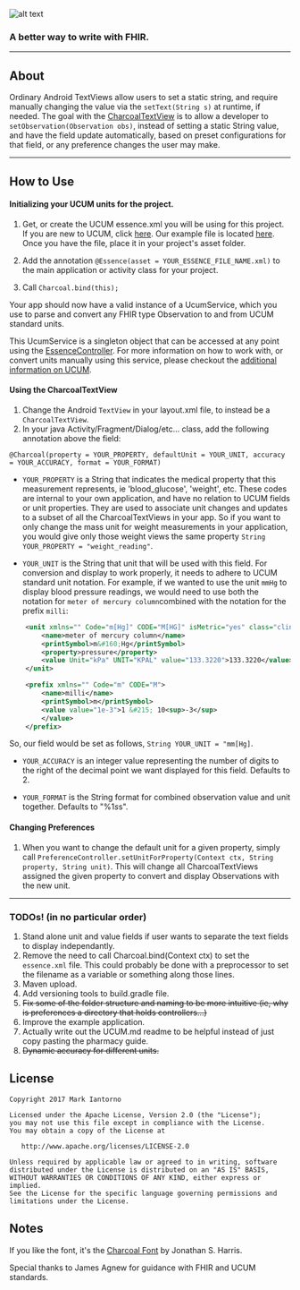 ![alt text][logo]

### A better way to write with FHIR.
---

## About

Ordinary Android TextViews allow users to set a static string, and require manually changing the value via the ```setText(String s)``` at runtime, if needed. The goal with the [CharcoalTextView](charcoal/src/main/java/charcoal/ehealthinnovation/org/charcoaltextview/view/CharcoalTextView.java) is to allow a developer to ```setObservation(Observation obs)```, instead of setting a static String value, and have the field update automatically, based on preset configurations for that field, or any preference changes the user may make.

---

## How to Use

#### Initializing your UCUM units for the project.

1. Get, or create the UCUM essence.xml you will be using for this project. If you are new to UCUM, click [here](UCUM.md). Our example file is located [here](example/src/main/assets/essence.xml). Once you have the file, place it in your project's asset folder.

2. Add the annotation ```@Essence(asset = YOUR_ESSENCE_FILE_NAME.xml)``` to the main application or activity class for your project.

3. Call ```Charcoal.bind(this);```

Your app should now have a valid instance of a UcumService, which you use to parse and convert any FHIR type Observation to and from UCUM standard units.

This UcumService is a singleton object that can be accessed at any point using the [EssenceController](src/main/java/charcoal/ehealthinnovation/org/charcoaltextview/preferences/EssenceController.java). For more information on how to work with, or convert units manually using this service, please checkout the [additional information on UCUM](UCUM.md).

#### Using the CharcoalTextView

1. Change the Android ```TextView``` in your layout.xml file, to instead be a ```CharcoalTextView```.
2. In your java Activity/Fragment/Dialog/etc... class, add the following annotation above the field:

```@Charcoal(property = YOUR_PROPERTY, defaultUnit = YOUR_UNIT, accuracy = YOUR_ACCURACY, format = YOUR_FORMAT)```

  * ```YOUR_PROPERTY``` is a String that indicates the medical property that this measurement represents, ie 'blood_glucose', 'weight', etc. These codes are internal to your own application, and have no relation to UCUM fields or unit properties. They are used to associate unit changes and updates to a subset of all the CharcoalTextViews in your app. So if you want to only change the mass unit for weight measurements in your application, you would give only those weight views the same property ```String YOUR_PROPERTY = "weight_reading"```.
     
  * ```YOUR_UNIT``` is the String that unit that will be used with this field. For conversion and display to work properly, it needs to adhere to UCUM standard unit notation. For example, if we wanted to use the unit ```mmHg``` to display blood pressure readings, we would need to use both the notation for ```meter of mercury column```combined with the notation for the prefix ```milli```:

```xml     
    <unit xmlns="" Code="m[Hg]" CODE="M[HG]" isMetric="yes" class="clinical">
        <name>meter of mercury column</name>
        <printSymbol>m&#160;Hg</printSymbol>
        <property>pressure</property>
        <value Unit="kPa" UNIT="KPAL" value="133.3220">133.3220</value>
    </unit>
```

```xml
    <prefix xmlns="" Code="m" CODE="M">
        <name>milli</name>
        <printSymbol>m</printSymbol>
        <value value="1e-3">1 &#215; 10<sup>-3</sup>
        </value>
    </prefix>
```
So, our field would be set as follows, ```String YOUR_UNIT = "mm[Hg]```.

  * ```YOUR_ACCURACY``` is an integer value representing the number of digits to the right of the decimal point we want displayed for this field. Defaults to 2.

  * ```YOUR_FORMAT``` is the String format for combined observation value and unit together. Defaults to "%1$s %2$s".

#### Changing Preferences

1. When you want to change the default unit for a given property, simply call ```PreferenceController.setUnitForProperty(Context ctx, String property, String unit)```. This will change all CharcoalTextViews assigned the given property to convert and display Observations with the new unit.

---

### TODOs! (in no particular order)
1. Stand alone unit and value fields if user wants to separate the text fields to display independantly.
2. Remove the need to call Charcoal.bind(Context ctx) to set the ```essence.xml``` file. This could probably be done with a preprocessor to set the filename as a variable or something along those lines.
3. Maven upload.
4. Add versioning tools to build.gradle file.
5. ~~Fix some of the folder structure and naming to be more intuitive (ie, why is preferences a directory that holds controllers...)~~
6. Improve the example application.
7. Actually write out the UCUM.md readme to be helpful instead of just copy pasting the pharmacy guide.
8. ~~Dynamic accuracy for different units.~~


License
-------

    Copyright 2017 Mark Iantorno

    Licensed under the Apache License, Version 2.0 (the "License");
    you may not use this file except in compliance with the License.
    You may obtain a copy of the License at

       http://www.apache.org/licenses/LICENSE-2.0

    Unless required by applicable law or agreed to in writing, software
    distributed under the License is distributed on an "AS IS" BASIS,
    WITHOUT WARRANTIES OR CONDITIONS OF ANY KIND, either express or implied.
    See the License for the specific language governing permissions and
    limitations under the License.

Notes
-------
If you like the font, it's the [Charcoal Font](http://www.fontspace.com/jonathan-s-harris/charcoal) by Jonathan S. Harris. 

Special thanks to James Agnew for guidance with FHIR and UCUM standards.     
     
[logo]: https://github.com/markiantorno/Charcoal/blob/staging/CHARCOAL.png
